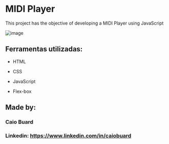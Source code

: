 # MIDI Player

This project has the objective of developing a MIDI Player using JavaScript

![image](https://github.com/CaioBuard/midi_player/assets/128753517/4a8b7d9d-17bd-437b-ac7e-889afe6c229f)

## Ferramentas utilizadas:

* HTML

* CSS

* JavaScript

* Flex-box

## Made by:

### Caio Buard

### Linkedin: https://www.linkedin.com/in/caiobuard
